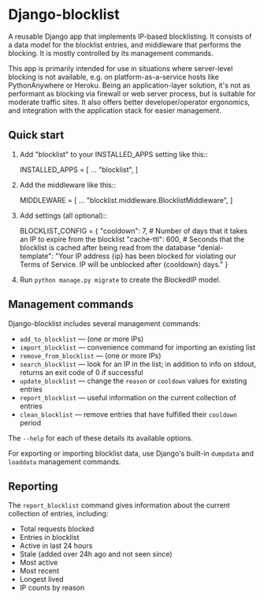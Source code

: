 # Django-blocklist

A reusable Django app that implements IP-based blocklisting. It consists of a data model for the blocklist entries, and middleware that performs the blocking. It is mostly controlled by its management commands.

This app is primarily intended for use in situations where server-level blocking is not available, e.g. on platform-as-a-service hosts like PythonAnywhere or Heroku. Being an application-layer solution, it's not as performant as blocking via firewall or web server process, but is suitable for moderate traffic sites. It also offers better developer/operator ergonomics, and integration with the application stack for easier management.

## Quick start

1. Add "blocklist" to your INSTALLED_APPS setting like this::

    INSTALLED_APPS = [
        ...
        "blocklist",
    ]

2. Add the middleware like this::

    MIDDLEWARE = [
        ...
       "blocklist.middleware.BlocklistMiddleware",
    ]

3. Add settings (all optional)::

   BLOCKLIST_CONFIG = {
       "cooldown": 7,  # Number of days that it takes an IP to expire from the blocklist
       "cache-ttl": 600,  # Seconds that the blocklist is cached after being read from the database
       "denial-template": "Your IP address {ip} has been blocked for violating our Terms of Service. IP will be unblocked after {cooldown} days."
   }

4. Run ``python manage.py migrate`` to create the BlockedIP model.

## Management commands

Django-blocklist includes several management commands:

* `add_to_blocklist` &mdash; (one or more IPs)
* `import_blocklist` &mdash; convenience command for importing an existing list
* `remove_from_blocklist` &mdash; (one or more IPs)
* `search_blocklist` &mdash; look for an IP in the list; in addition to info on stdout, returns an exit code of 0 if successful
* `update_blocklist` &mdash; change the `reason` or `cooldown` values for existing entries
* `report_blocklist` &mdash; useful information on the current collection of entries
* `clean_blocklist` &mdash; remove entries that have fulfilled their `cooldown` period

The `--help` for each of these details its available options.

For exporting or importing blocklist data, use Django's built-in `dumpdata` and `loaddata` management commands.

## Reporting

The `report_blocklist` command gives information about the current collection of entries, including:
* Total requests blocked
* Entries in blocklist
* Active in last 24 hours
* Stale (added over 24h ago and not seen since)
* Most active
* Most recent
* Longest lived
* IP counts by reason

